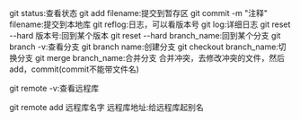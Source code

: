 git status:查看状态
git add filename:提交到暂存区
git commit -m "注释" filename:提交到本地库
git reflog:日志，可以看版本号
git log:详细日志
git reset --hard 版本号:回到某个版本
git reset --hard branch_name:回到某个分支
git branch -v:查看分支
git branch name:创建分支
git checkout branch_name:切换分支
git merge branch_name:合并分支
合并冲突，去修改冲突的文件，然后add，commit(commit不能带文件名)

git remote -v:查看远程库

git remote add 远程库名字 远程库地址:给远程库起别名

